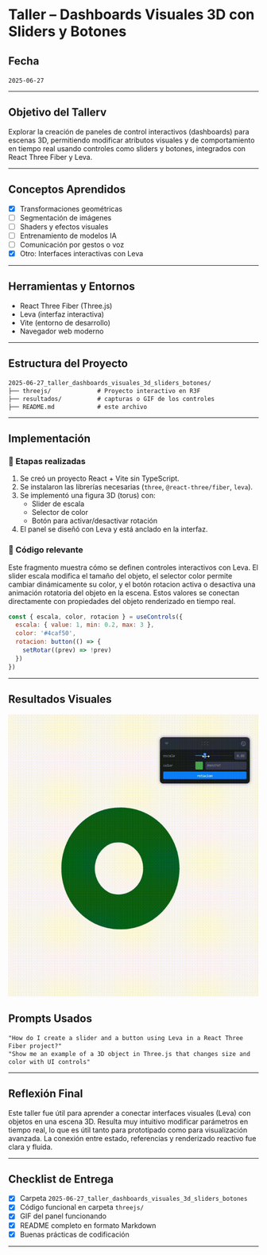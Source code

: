 # Taller – Dashboards Visuales 3D con Sliders y Botones

##  Fecha
`2025-06-27`

---

##  Objetivo del Tallerv

Explorar la creación de paneles de control interactivos (dashboards) para escenas 3D, permitiendo modificar atributos visuales y de comportamiento en tiempo real usando controles como sliders y botones, integrados con React Three Fiber y Leva.

---

##  Conceptos Aprendidos

- [x] Transformaciones geométricas
- [ ] Segmentación de imágenes
- [ ] Shaders y efectos visuales
- [ ] Entrenamiento de modelos IA
- [ ] Comunicación por gestos o voz
- [x] Otro: Interfaces interactivas con Leva

---

##  Herramientas y Entornos

- React Three Fiber (Three.js)
- Leva (interfaz interactiva)
- Vite (entorno de desarrollo)
- Navegador web moderno

---

##  Estructura del Proyecto

```
2025-06-27_taller_dashboards_visuales_3d_sliders_botones/
├── threejs/             # Proyecto interactivo en R3F
├── resultados/          # capturas o GIF de los controles
├── README.md            # este archivo
```

---

##  Implementación

### 🔹 Etapas realizadas
1. Se creó un proyecto React + Vite sin TypeScript.
2. Se instalaron las librerías necesarias (`three`, `@react-three/fiber`, `leva`).
3. Se implementó una figura 3D (torus) con:
   - Slider de escala
   - Selector de color
   - Botón para activar/desactivar rotación
4. El panel se diseñó con Leva y está anclado en la interfaz.

### 🔹 Código relevante

Este fragmento muestra cómo se definen controles interactivos con Leva. El slider escala modifica el tamaño del objeto, el selector color permite cambiar dinámicamente su color, y el botón rotacion activa o desactiva una animación rotatoria del objeto en la escena. Estos valores se conectan directamente con propiedades del objeto renderizado en tiempo real.


```js
const { escala, color, rotacion } = useControls({
  escala: { value: 1, min: 0.2, max: 3 },
  color: '#4caf50',
  rotacion: button(() => {
    setRotar((prev) => !prev)
  })
})
```
---

## Resultados Visuales

![alt text](resultados/panel_sliders_botones.gif)

##  Prompts Usados

```text
"How do I create a slider and a button using Leva in a React Three Fiber project?"
"Show me an example of a 3D object in Three.js that changes size and color with UI controls"
```

---

##  Reflexión Final

Este taller fue útil para aprender a conectar interfaces visuales (Leva) con objetos en una escena 3D. Resulta muy intuitivo modificar parámetros en tiempo real, lo que es útil tanto para prototipado como para visualización avanzada. La conexión entre estado, referencias y renderizado reactivo fue clara y fluida.

---


##  Checklist de Entrega

- [x] Carpeta `2025-06-27_taller_dashboards_visuales_3d_sliders_botones`
- [x] Código funcional en carpeta `threejs/`
- [x] GIF del panel funcionando
- [x] README completo en formato Markdown
- [x] Buenas prácticas de codificación

---